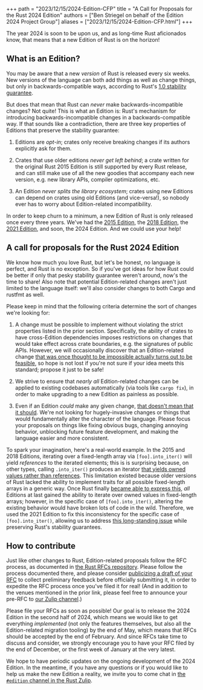 +++
path = "2023/12/15/2024-Edition-CFP"
title = "A Call for Proposals for the Rust 2024 Edition"
authors = ["Ben Striegel on behalf of the Edition 2024 Project Group"]
aliases = ["2023/12/15/2024-Edition-CFP.html"]
+++

The year 2024 is soon to be upon us, and as long-time Rust aficionados know,
that means that a new Edition of Rust is on the horizon!

## What is an Edition?

You may be aware that a new *version* of Rust is released every six weeks.
New versions of the language can both add things as well as change things,
but only in backwards-compatible ways, according to Rust's
[1.0 stability guarantee][stability].

[stability]: https://blog.rust-lang.org/2014/10/30/Stability.html

But does that mean that Rust can *never* make backwards-incompatible changes?
Not quite! This is what an Edition is:
Rust's mechanism for introducing backwards-incompatible changes in a backwards-compatible way.
If that sounds like a contradiction,
there are three key properties of Editions that preserve the stability guarantee:

1. Editions are *opt-in*;
crates only receive breaking changes if its authors explicitly ask for them.

2. Crates that use older editions *never get left behind*;
a crate written for the original Rust 2015 Edition is still supported by every Rust release,
and can still make use of all the new goodies that accompany each new version,
e.g. new library APIs, compiler optimizations, etc.

3. An Edition *never splits the library ecosystem*;
crates using new Editions can depend on crates using old Editions (and vice-versa!),
so nobody ever has to worry about Edition-related incompatibility.

In order to keep churn to a minimum, a new Edition of Rust is only released once every three years.
We've had the [2015 Edition][2015], the [2018 Edition][2018], the [2021 Edition][2021],
and soon, the 2024 Edition. And we could use your help!

[2015]: https://doc.rust-lang.org/edition-guide/rust-2015/index.html

[2018]: https://doc.rust-lang.org/edition-guide/rust-2018/index.html

[2021]: https://doc.rust-lang.org/edition-guide/rust-2021/index.html

## A call for proposals for the Rust 2024 Edition

We know how much you love Rust, but let's be honest, no language is perfect,
and Rust is no exception.
So if you've got ideas for how Rust could be better if only that pesky stability guarantee
weren't around, now's the time to share!
Also note that potential Edition-related changes aren't just limited to the language itself:
we'll also consider changes to both Cargo and rustfmt as well.

Please keep in mind that the following criteria determine the sort of changes we're looking for:

1. A change must be possible to implement without violating the strict properties
listed in the prior section.
Specifically, the ability of crates to have cross-Edition dependencies imposes restrictions
on changes that would take effect across crate boundaries, e.g. the signatures of public APIs.
However, we will occasionally discover that an Edition-related change
[that was once thought to be impossible actually turns out to be feasible][change],
so hope is not lost if you're not sure if your idea meets this standard;
propose it just to be safe!

[change]: https://doc.rust-lang.org/edition-guide/rust-2021/IntoIterator-for-arrays.html

2. We strive to ensure that *nearly all* Edition-related changes can be applied
to existing codebases automatically (via tools like `cargo fix`),
in order to make upgrading to a new Edition as painless as possible.

3. Even if an Edition *could* make any given change, [that doesn't mean that it should][jeff].
We're not looking for hugely-invasive changes or things that would fundamentally
alter the character of the language.
Please focus your proposals on things like fixing obvious bugs, changing annoying behavior,
unblocking future feature development, and making the language easier and more consistent.

[jeff]: https://www.youtube.com/watch?v=9nazm3_OXac

To spark your imagination, here's a real-world example.
In the 2015 and 2018 Editions, iterating over a fixed-length array via `[foo].into_iter()`
will yield *references* to the iterated elements;
this is is surprising because, on other types, calling `.into_iter()` produces an iterator
[that yields owned values rather than references][iters].
This limitation existed because older versions of Rust lacked the ability to implement
traits for all possible fixed-length arrays in a generic way.
Once Rust finally [became able to express this][notes],
*all* Editions at last gained the ability to iterate over owned values in fixed-length arrays;
however, in the specific case of `[foo].into_iter()`,
altering the existing behavior would have broken lots of code in the wild.
Therefore, we used the 2021 Edition to fix this inconsistency
for the specific case of `[foo].into_iter()`,
allowing us to address [this long-standing issue][25725] while
preserving Rust's stability guarantees.

[iters]: https://doc.rust-lang.org/std/iter/#the-three-forms-of-iteration

[notes]: https://blog.rust-lang.org/2021/06/17/Rust-1.53.0.html#intoiterator-for-arrays

[25725]: https://github.com/rust-lang/rust/issues/25725

## How to contribute

Just like other changes to Rust, Edition-related proposals follow the RFC process,
as documented in [the Rust RFCs repository][rfcs].
Please follow the process documented there, and please consider [publicizing a draft of your RFC][rfcs2] to collect preliminary feedback before officially submitting it, in order to expedite the RFC process once you've filed it for real! (And in addition to the venues mentioned in the prior link, please feel free to announce your pre-RFC to [our Zulip channel][zulip].)

[rfcs]: https://github.com/rust-lang/rfcs/#rust-rfcs---rfc-book---active-rfc-list

[rfcs2]: https://github.com/rust-lang/rfcs/#before-creating-an-rfc

Please file your RFCs as soon as possible!
Our goal is to release the 2024 Edition in the second half of 2024,
which means we would like to get everything *implemented*
(not only the features themselves, but also all the Edition-related migration tooling)
by the end of May, which means that RFCs should be accepted by the end of February.
And since RFCs take time to discuss and consider,
we strongly encourage you to have your RFC filed by the end of December,
or the first week of January at the very latest.

We hope to have periodic updates on the ongoing development of the 2024 Edition.
In the meantime, if you have any questions or
if you would like to help us make the new Edition a reality,
we invite you to come chat in [the `#edition` channel in the Rust Zulip][zulip].

[zulip]: https://rust-lang.zulipchat.com/#narrow/stream/268952-edition
